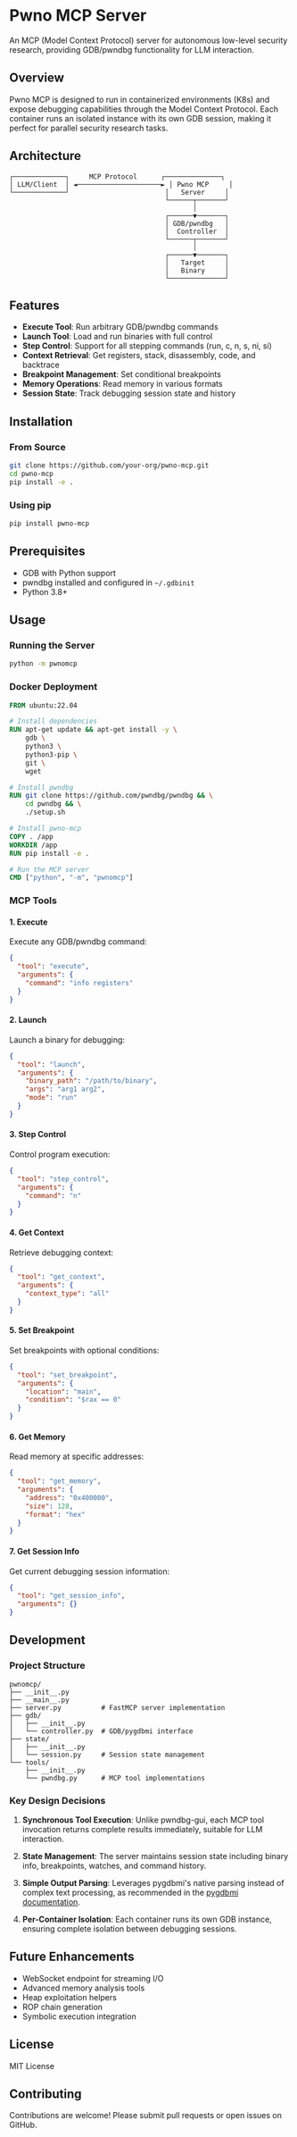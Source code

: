 # Pwno MCP Server

An MCP (Model Context Protocol) server for autonomous low-level security research, providing GDB/pwndbg functionality for LLM interaction.

## Overview

Pwno MCP is designed to run in containerized environments (K8s) and expose debugging capabilities through the Model Context Protocol. Each container runs an isolated instance with its own GDB session, making it perfect for parallel security research tasks.

## Architecture

```
┌─────────────┐     MCP Protocol      ┌──────────────┐
│ LLM/Client  │ ◄─────────────────────► │ Pwno MCP     │
└─────────────┘                        │   Server     │
                                       └──────┬───────┘
                                              │
                                       ┌──────▼───────┐
                                       │ GDB/pwndbg   │
                                       │  Controller  │
                                       └──────┬───────┘
                                              │
                                       ┌──────▼───────┐
                                       │   Target     │
                                       │   Binary     │
                                       └──────────────┘
```

## Features

- **Execute Tool**: Run arbitrary GDB/pwndbg commands
- **Launch Tool**: Load and run binaries with full control
- **Step Control**: Support for all stepping commands (run, c, n, s, ni, si)
- **Context Retrieval**: Get registers, stack, disassembly, code, and backtrace
- **Breakpoint Management**: Set conditional breakpoints
- **Memory Operations**: Read memory in various formats
- **Session State**: Track debugging session state and history

## Installation

### From Source

```bash
git clone https://github.com/your-org/pwno-mcp.git
cd pwno-mcp
pip install -e .
```

### Using pip

```bash
pip install pwno-mcp
```

## Prerequisites

- GDB with Python support
- pwndbg installed and configured in `~/.gdbinit`
- Python 3.8+

## Usage

### Running the Server

```bash
python -m pwnomcp
```

### Docker Deployment

```dockerfile
FROM ubuntu:22.04

# Install dependencies
RUN apt-get update && apt-get install -y \
    gdb \
    python3 \
    python3-pip \
    git \
    wget

# Install pwndbg
RUN git clone https://github.com/pwndbg/pwndbg && \
    cd pwndbg && \
    ./setup.sh

# Install pwno-mcp
COPY . /app
WORKDIR /app
RUN pip install -e .

# Run the MCP server
CMD ["python", "-m", "pwnomcp"]
```

### MCP Tools

#### 1. Execute
Execute any GDB/pwndbg command:
```json
{
  "tool": "execute",
  "arguments": {
    "command": "info registers"
  }
}
```

#### 2. Launch
Launch a binary for debugging:
```json
{
  "tool": "launch",
  "arguments": {
    "binary_path": "/path/to/binary",
    "args": "arg1 arg2",
    "mode": "run"
  }
}
```

#### 3. Step Control
Control program execution:
```json
{
  "tool": "step_control",
  "arguments": {
    "command": "n"
  }
}
```

#### 4. Get Context
Retrieve debugging context:
```json
{
  "tool": "get_context",
  "arguments": {
    "context_type": "all"
  }
}
```

#### 5. Set Breakpoint
Set breakpoints with optional conditions:
```json
{
  "tool": "set_breakpoint",
  "arguments": {
    "location": "main",
    "condition": "$rax == 0"
  }
}
```

#### 6. Get Memory
Read memory at specific addresses:
```json
{
  "tool": "get_memory",
  "arguments": {
    "address": "0x400000",
    "size": 128,
    "format": "hex"
  }
}
```

#### 7. Get Session Info
Get current debugging session information:
```json
{
  "tool": "get_session_info",
  "arguments": {}
}
```

## Development

### Project Structure

```
pwnomcp/
├── __init__.py
├── __main__.py
├── server.py          # FastMCP server implementation
├── gdb/
│   ├── __init__.py
│   └── controller.py  # GDB/pygdbmi interface
├── state/
│   ├── __init__.py
│   └── session.py     # Session state management
└── tools/
    ├── __init__.py
    └── pwndbg.py      # MCP tool implementations
```

### Key Design Decisions

1. **Synchronous Tool Execution**: Unlike pwndbg-gui, each MCP tool invocation returns complete results immediately, suitable for LLM interaction.

2. **State Management**: The server maintains session state including binary info, breakpoints, watches, and command history.

3. **Simple Output Parsing**: Leverages pygdbmi's native parsing instead of complex text processing, as recommended in the [pygdbmi documentation](https://cs01.github.io/pygdbmi/).

4. **Per-Container Isolation**: Each container runs its own GDB instance, ensuring complete isolation between debugging sessions.

## Future Enhancements

- WebSocket endpoint for streaming I/O
- Advanced memory analysis tools
- Heap exploitation helpers
- ROP chain generation
- Symbolic execution integration

## License

MIT License

## Contributing

Contributions are welcome! Please submit pull requests or open issues on GitHub.